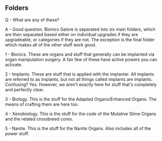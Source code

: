 ## Folders

Q - What are any of these?

A - Good question. Bionics Galore is separated into six main folders, which are then separated based either on individual upgrades if they are upgradeable, or categories if they are not. The exception is the final folder which makes all of the other stuff work good.

1 - Bionics. These are organs and stuff that generally can be implanted via organ manipulation surgery. A fair few of these have active powers you can activate.

2 - Implants. These are stuff that is applied with the implanter. All implants are referred to as implants, but not all things called implants are implants. Confusing? Yes. However, we aren't exactly here for stuff that's completely and perfectly clear.

3 - Biology. This is the stuff for the Adapted Organs/Enhanced Organs. The means of crafting them are here too.

4 - Xenobiology. This is the stuff for the code of the Mutative Slime Organs and the related crossbreed cores. 

5 - Nanite. This is the stuff for the Nanite Organs. Also includes all of the power stuff.
